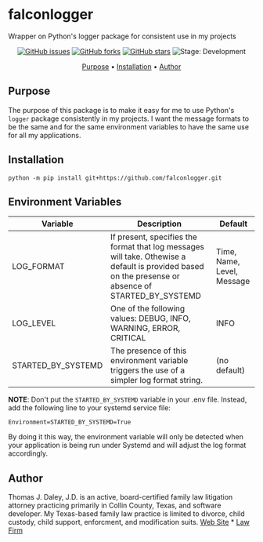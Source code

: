# falconlogger
Wrapper on Python's logger package for consistent use in my projects

<p align="center">
    <a href="https://github.com/tjdaley/falconlogger/issues"><img alt="GitHub issues" src="https://img.shields.io/github/issues/tjdaley/falconlogger"></a>
    <a href="https://github.com/tjdaleyfalconlogger/network"><img alt="GitHub forks" src="https://img.shields.io/github/forks/tjdaley/falconlogger"></a>
    <a href="https://github.com/tjdaley/falconlogger/stargazers"><img alt="GitHub stars" src="https://img.shields.io/github/stars/tjdaley/falconlogger"><a>
    <img alt="Stage: Development" src="https://img.shields.io/badge/stage-Development-orange">
</p>
<p align="center">
    <a href="#purpose">Purpose</a> &bull;
    <a href="#installation">Installation</a> &bull;
    <a href="#author">Author</a>
</p>

## Purpose

The purpose of this package is to make it easy for me to use Python's ```logger``` package consistently in my projects. I want the message formats to be the same and for the same environment variables to have the same use for all my applications.

## Installation

```
python -m pip install git+https://github.com/falconlogger.git
```

## Environment Variables

| Variable | Description | Default |
|----------|-------------|---------|
| LOG_FORMAT | If present, specifies the format that log messages will take. Othewise a default is provided based on the presense or absence of STARTED_BY_SYSTEMD | Time, Name, Level, Message |
| LOG_LEVEL | One of the following values: DEBUG, INFO, WARNING, ERROR, CRITICAL | INFO |
| STARTED_BY_SYSTEMD | The presence of this environment variable triggers the use of a simpler log format string. | (no default) |

**NOTE**: Don't put the ```STARTED_BY_SYSTEMD``` variable in your .env file. Instead, add the following line to your systemd service file:

```
Environment=STARTED_BY_SYSTEMD=True
```

By doing it this way, the environment variable will only be detected when your application is being run under Systemd and will adjust the log format accordingly.

## Author

Thomas J. Daley, J.D. is an active, board-certified family law litigation attorney practicing primarily in Collin County, Texas, and software developer. My Texas-based family law practice is limited to divorce, child custody, child support, enforcment, and modification suits. [Web Site](www.thomasjdaley.com) * [Law Firm](www.koonsfuller.com/attorneys/tom-daley)